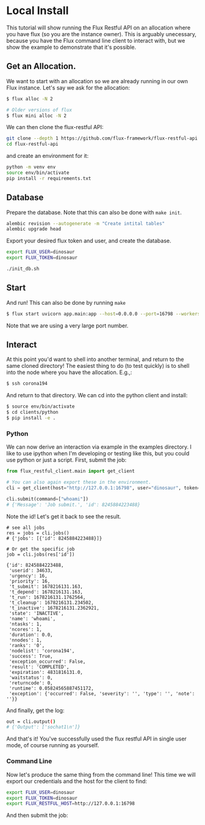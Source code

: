 # Local Install

This tutorial will show running the Flux Restful API on an allocation where you have flux
(so you are the instance owner). This is arguably unecessary, because you have the Flux
command line client to interact with, but we show the example to demonstrate that it's
possible.

## Get an Allocation.

We want to start with an allocation so we are already running in our own Flux
instance. Let's say we ask for the allocation:

```bash
$ flux alloc -N 2

# Older versions of flux
$ flux mini alloc -N 2
```

We can then clone the flux-restful API:

```bash
git clone --depth 1 https://github.com/flux-framework/flux-restful-api
cd flux-restful-api
```

and create an environment for it:

```bash
python -m venv env
source env/bin/activate
pip install -r requirements.txt
```

## Database

Prepare the database. Note that this can also be done with `make init`.

```bash
alembic revision --autogenerate -m "Create intital tables"
alembic upgrade head
```

Export your desired flux token and user, and create the database.

```bash
export FLUX_USER=dinosaur
export FLUX_TOKEN=dinosaur

./init_db.sh
```

## Start

And run! This can also be done by running `make`

```bash
$ flux start uvicorn app.main:app --host=0.0.0.0 --port=16798 --workers=2
```

Note that we are using a very large port number.

## Interact

At this point you'd want to shell into another terminal, and return to the same cloned
directory!  The easiest thing to do (to test quickly) is to shell into the node where
you have the allocation. E.g.,:

```bash
$ ssh corona194
```

And return to that directory. We can cd into the python client and install:

```bash
$ source env/bin/activate
$ cd clients/python
$ pip install -e .
```

### Python

We can now derive an interaction via example in the examples directory.
I like to use ipython when I'm developing or testing like this, but you
could use python or just a script. First, submit the job:


```python
from flux_restful_client.main import get_client

# You can also again export these in the environment.
cli = get_client(host="http://127.0.0.1:16798", user="dinosaur", token="dinosaur")

cli.submit(command=["whoami"])
# {'Message': 'Job submit.', 'id': 8245884223488}
```

Note the id! Let's get it back to see the result.

```
# see all jobs
res = jobs = cli.jobs()
# {'jobs': [{'id': 8245884223488}]}

# Or get the specific job
job = cli.jobs(res['id'])
```
```console
{'id': 8245884223488,
 'userid': 34633,
 'urgency': 16,
 'priority': 16,
 't_submit': 1678216131.163,
 't_depend': 1678216131.163,
 't_run': 1678216131.1762564,
 't_cleanup': 1678216131.234502,
 't_inactive': 1678216131.2362921,
 'state': 'INACTIVE',
 'name': 'whoami',
 'ntasks': 1,
 'ncores': 1,
 'duration': 0.0,
 'nnodes': 1,
 'ranks': '0',
 'nodelist': 'corona194',
 'success': True,
 'exception_occurred': False,
 'result': 'COMPLETED',
 'expiration': 4831816131.0,
 'waitstatus': 0,
 'returncode': 0,
 'runtime': 0.05824565887451172,
 'exception': {'occurred': False, 'severity': '', 'type': '', 'note': ''}}
```

And finally, get the log:

```bash
out = cli.output()
# {'Output': ['sochat1\n']}
```

And that's it! You've successfully used the flux restful API in single user
mode, of course running as yourself.

### Command Line

Now let's produce the same thing from the command line! This time we will export
our credentials and the host for the client to find:

```bash
export FLUX_USER=dinosaur
export FLUX_TOKEN=dinosaur
export FLUX_RESTFUL_HOST=http://127.0.0.1:16798
```

And then submit the job:
